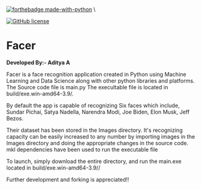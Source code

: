 
[![forthebadge made-with-python](http://ForTheBadge.com/images/badges/made-with-python.svg)](https://www.python.org/) \

[![GitHub license](https://img.shields.io/github/license/Naereen/StrapDown.js.svg)](https://github.com/Naereen/StrapDown.js/blob/master/LICENSE)


<h1>         Facer </h1>


**Developed By:- Aditya A**

<p>
Facer is a face recognition application created in Python using Machine Learning and Data Science along with other python libraries and platforms.
The Source code file is main.py 
The execultable file is located in build/exe.win-amd64-3.9/. </p>

By default the app is capable of recognizing Six faces which include,
Sundar Pichai,
Satya Nadella,
Narendra Modi,
Joe Biden,
Elon Musk,
Jeff Bezos.

Their dataset has been stored in the Images directory.
It's recognizing capacity can be easily increased to any number by importing images in the Images directory and doing the appropriate changes in the source code.
mkl dependencies have been used to run the executable file


To launch, simply download the entire directory, and run the main.exe located in build/exe.win-amd64-3.9//

Further development and forking is appreciated!!
                                                  
                                                                
